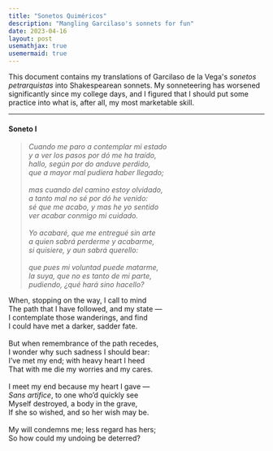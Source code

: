 ```yaml
---
title: "Sonetos Quiméricos"
description: "Mangling Garcilaso's sonnets for fun"
date: 2023-04-16
layout: post
usemathjax: true
usemermaid: true
---
```


This document contains my translations of Garcilaso de la Vega's _sonetos petrarquistas_
into Shakespearean sonnets.
My sonneteering has worsened significantly since my college days,
and I figured that I should put some practice into what is, after all, my most marketable skill.

---

#### Soneto I

> _Cuando me paro a contemplar mi estado \
> y a ver los pasos por dó me ha traído, \
> hallo, según por do anduve perdido, \
> que a mayor mal pudiera haber llegado; \
> \
> mas cuando del camino estoy olvidado, \
> a tanto mal no sé por dó he venido: \
> sé que me acabo, y mas he yo sentido \
> ver acabar conmigo mi cuidado. \
> \
> Yo acabaré, que me entregué sin arte \
> a quien sabrá perderme y acabarme, \
> si quisiere, y aun sabrá querello: \
> \
> que pues mi voluntad puede matarme, \
> la suya, que no es tanto de mi parte, \
> pudiendo, ¿qué hará sino hacello?_

When, stopping on the way, I call to mind \
The path that I have followed, and my state — \
I contemplate those wanderings, and find \
I could have met a darker, sadder fate. \
\
But when remembrance of the path recedes, \
I wonder why such sadness I should bear: \
I’ve met my end; with heavy heart I heed \
That with me die my worries and my cares. \
\
I meet my end because my heart I gave — \
_Sans artifice_, to one who’d quickly see \
Myself destroyed, a body in the grave, \
If she so wished, and so her wish may be. \
\
My will condemns me; less regard has hers; \
So how could my undoing be deterred?
